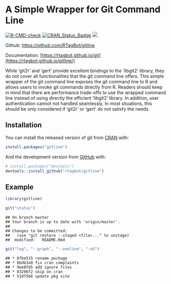 
<!-- README.md is generated from README.Rmd. Please edit that file -->

# A Simple Wrapper for Git Command Line

<!-- badges: start -->

[![R-CMD-check](https://github.com/rtagbot/gitline/workflows/R-CMD-check/badge.svg)](https://github.com/rtagbot/gitline/actions)
[![CRAN\_Status\_Badge](https://www.r-pkg.org/badges/version/gitline)](https://cran.r-project.org/package=gitline)
[![](https://cranlogs.r-pkg.org/badges/grand-total/git)](https://cran.r-project.org/package=git)
<!-- badges: end -->

Github: <https://github.com/RTagBot/gitline>

Documentation:
[https://rtagbot.github.io/git](https://rtagbot.github.io/gitline/)

While ‘git2r’ and ‘gert’ provide excellent bindings to the ‘libgit2’
library, they do not cover all functionalities that the git command line
offers. This simple wrapper of the git command line exposes the git
command line to R and allows users to invoke git commands directly from
R. Readers should keep in mind that there are performance trade-offs to
use the wrapped command line instead of using directly the efficient
‘libgit2’ library. In addition, user authentication cannot not handled
seamlessly. In most situations, this should be only considered if
‘git2r’ or ‘gert’ do not satisfy the needs.

## Installation

You can install the released version of git from
[CRAN](https://CRAN.R-project.org) with:

``` r
install.packages("gitline")
```

And the development version from [GitHub](https://github.com/) with:

``` r
# install.packages("devtools")
devtools::install_github("rtagbot/gitline")
```

## Example

``` r
library(gitline)

git("status")
```

    ## On branch master
    ## Your branch is up to date with 'origin/master'.
    ## 
    ## Changes to be committed:
    ##   (use "git restore --staged <file>..." to unstage)
    ##  modified:   README.Rmd

``` r
git("log", "--graph", "--oneline", "-n5")
```

    ## * 8fbe515 rename package
    ## * 8bdb3a0 fix cran complaints
    ## * 9ee0fd5 add ignore files
    ## * 03296f2 skip on cran
    ## * 519f5b6 update pkg site
